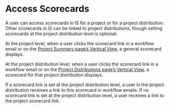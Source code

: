 # Access Scorecards

A user can access scorecards in IS for a project or for a project
distribution. Other scorecards in IS can be linked to project
distributions, though setting scorecards at the project distribution
level is optional.

At the project level, when a user clicks the scorecard link in a
workflow email or on the [Project Summary page’s Vertical
View](../Page_Desc/Project_Summary_H.htm#Project_Summary_V), a general
scorecard displays.

At the project distribution level, when a user clicks the scorecard link
in a workflow email or on the [Project Distributions page’s Vertical
View](../Page_Desc/Project_Distributions_H.htm#_Project_Distributions_V),
a scorecard for that project distribution displays.

If a scorecard link is set at the project distribution level, a user in
the project distribution receives a link to this scorecard in workflow
emails. If no scorecard link is set at the project distribution level, a
user receives a link to the project scorecard link.
